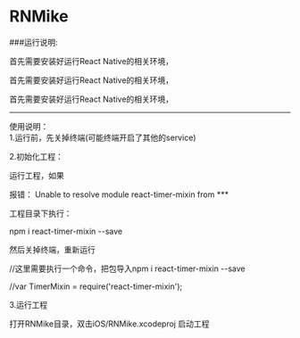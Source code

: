 # RNMike


###运行说明:


首先需要安装好运行React Native的相关环境，

首先需要安装好运行React Native的相关环境，

首先需要安装好运行React Native的相关环境，

---



使用说明：  
1.运行前，先关掉终端(可能终端开启了其他的service)  


2.初始化工程：  

运行工程，如果  

报错： Unable to resolve module react-timer-mixin from  ***  

工程目录下执行：  

npm i react-timer-mixin --save  

然后关掉终端，重新运行  

//这里需要执行一个命令，把包导入npm i react-timer-mixin --save  

//var TimerMixin = require('react-timer-mixin');  



3.运行工程  

打开RNMike目录，双击iOS/RNMike.xcodeproj  启动工程  

